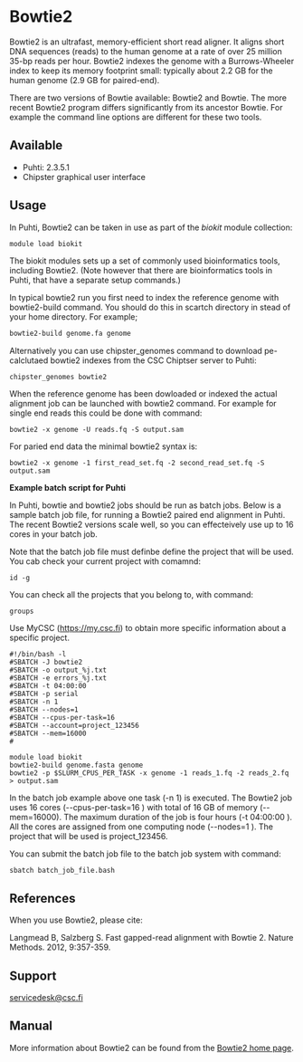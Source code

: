 # Bowtie2

Bowtie2 is an ultrafast, memory-efficient short read aligner. It aligns short DNA sequences (reads) 
to the human genome at a rate of over 25 million 35-bp reads per hour. Bowtie2 indexes the genome 
with a Burrows-Wheeler index to keep its memory footprint small: typically about 2.2 GB for the 
human genome (2.9 GB for paired-end).

There are two versions of Bowtie available: Bowtie2 and Bowtie.  The more recent Bowtie2 program differs 
significantly from its ancestor Bowtie. For example the command line options are different for these two tools.

## Available

-   Puhti: 2.3.5.1
-   Chipster graphical user interface


## Usage

In Puhti, Bowtie2 can be taken in use as part of the _biokit_ module collection:

```bash
module load biokit
```
The biokit modules sets up a set of commonly used bioinformatics tools, including  Bowtie2. (Note however that there are bioinformatics tools in Puhti,
 that have a separate setup commands.)

In typical bowtie2 run you first need to index the reference genome with bowtie2-build command. You should do this in scartch directory in stead of your 
home directory. For example;

```bash
bowtie2-build genome.fa genome
```
Alternatively you can use chipster_genomes command to download pe-calclutaed bowtie2 indexes from the CSC Chiptser server to Puhti:

```
chipster_genomes bowtie2
``` 
When the reference genome has been dowloaded or indexed the actual alignment job can be launched with bowtie2 command. For example for single end reads this could be done with command:

```
bowtie2 -x genome -U reads.fq -S output.sam
```

For paried end data the minimal bowtie2 syntax is:
```
bowtie2 -x genome -1 first_read_set.fq -2 second_read_set.fq -S output.sam
``` 

**Example batch script for Puhti**

In Puhti, bowtie and bowtie2 jobs should be run  as batch jobs. Below is a sample batch job file, 
for running a Bowtie2 paired end alignment in Puhti. The recent Bowtie2 versions scale well, so you can effecteively use up 
to 16 cores in your batch job.

Note that the batch job file must definbe define the project that will be used.
You cab check your current  project with comamnd:

```
id -g
```

You can check all the projects that you belong to, with command:

```
groups
``` 

Use MyCSC (https://my.csc.fi) to obtain more specific information about a
specific project.


```
#!/bin/bash -l
#SBATCH -J bowtie2
#SBATCH -o output_%j.txt
#SBATCH -e errors_%j.txt
#SBATCH -t 04:00:00
#SBATCH -p serial
#SBATCH -n 1
#SBATCH --nodes=1  
#SBATCH --cpus-per-task=16
#SBATCH --account=project_123456
#SBATCH --mem=16000
#

module load biokit
bowtie2-build genome.fasta genome
bowtie2 -p $SLURM_CPUS_PER_TASK -x genome -1 reads_1.fq -2 reads_2.fq > output.sam
```

In the batch job example above one task (-n 1) is executed. The Bowtie2 job uses 16 cores (--cpus-per-task=16 ) with total of 16 GB of memory (--mem=16000). The maximum duration of the job is four hours (-t 04:00:00 ). All the cores are assigned from one computing node (--nodes=1 ). The project that will be used is project_123456.

You can submit the batch job file to the batch job system with command:

```
sbatch batch_job_file.bash
```

## References

When you use Bowtie2, please cite:

Langmead B, Salzberg S. Fast gapped-read alignment with Bowtie 2. Nature Methods. 2012, 9:357-359.

## Support

servicedesk@csc.fi

## Manual

More information about Bowtie2 can be found from the [Bowtie2 home page](https://github.com/BenLangmead/bowtie2/blob/master/README.md).

